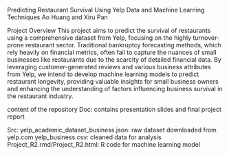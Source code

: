 Predicting Restaurant Survival Using Yelp Data and Machine Learning Techniques
Ao Huang and Xiru Pan

Project Overview
This project aims to predict the survival of restaurants using a comprehensive dataset from Yelp, focusing on the highly turnover-prone restaurant sector. Traditional bankruptcy forecasting methods, which rely heavily on financial metrics, often fail to capture the nuances of small businesses like restaurants due to the scarcity of detailed financial data. By leveraging customer-generated reviews and various business attributes from Yelp, we intend to develop machine learning models to predict restaurant longevity, providing valuable insights for small business owners and enhancing the understanding of factors influencing business survival in the restaurant industry.

content of the repository
Doc: contains presentation slides and final project report

Src: 
yelp_academic_dataset_business.json: raw dataset downloaded from yelp.com
yelp_business.csv: cleaned data for analysis
Project_R2.rmd/Project_R2.html: R code for machine learning model





